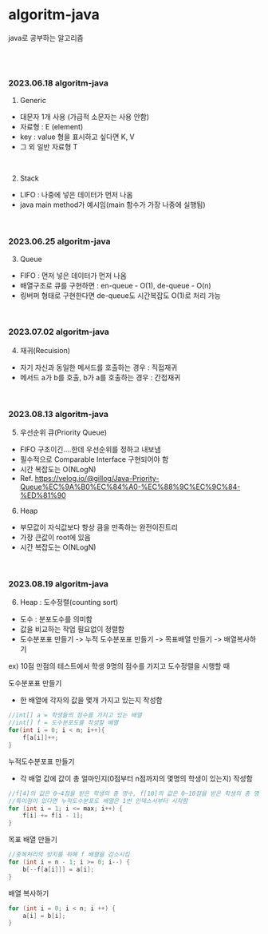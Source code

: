 # algoritm-java
java로 공부하는 알고리즘

<br>
<br>

### 2023.06.18 algoritm-java

1. Generic
- 대문자 1개 사용 (가급적 소문자는 사용 안함)
- 자료형 : E (element)
- key : value 형을 표시하고 싶다면 K, V
- 그 외 일반 자료형 T

<br>

2. Stack
- LIFO : 나중에 넣은 데이터가 먼저 나옴
- java main method가 예시임(main 함수가 가장 나중에 실행됨) 

<br>

### 2023.06.25 algoritm-java
3. Queue
- FIFO : 먼저 넣은 데이터가 먼저 나옴
- 배열구조로 큐를 구현하면 : en-queue - O(1), de-queue - O(n)
- 링버퍼 형태로 구현한다면 de-queue도 시간복잡도 O(1)로 처리 가능

<br>

### 2023.07.02 algoritm-java
4. 재귀(Recuision)
- 자기 자신과 동일한 메서드를 호출하는 경우 : 직접재귀
- 메서드 a가 b를 호출, b가 a를 호출하는 경우 : 간접재귀

<br>

### 2023.08.13 algoritm-java
5. 우선순위 큐(Priority Queue)
- FIFO 구조이긴....한데 우선순위를 정하고 내보냄
- 필수적으로 Comparable Interface 구현되어야 함
- 시간 복잡도는 O(NLogN)
- Ref. https://velog.io/@gillog/Java-Priority-Queue%EC%9A%B0%EC%84%A0-%EC%88%9C%EC%9C%84-%ED%81%90

6. Heap
- 부모값이 자식값보다 항상 큼을 만족하는 완전이진트리
- 가장 큰값이 root에 있음
- 시간 복잡도는 O(NLogN)


<br>

### 2023.08.19 algoritm-java
6. Heap : 도수정렬(counting sort)
- 도수 : 분포도수를 의미함
- 값을 비교하는 작업 필요없이 정렬함
- 도수분포표 만들기 -> 누적 도수분포표 만들기 -> 목표배열 만들기 -> 배열복사하기

ex) 10점 만점의 테스트에서 학생 9명의 점수를 가지고 도수정렬을 시행할 때

도수분포표 만들기
- 한 배열에 각자의 값을 몇개 가지고 있는지 작성함
```java
//int[] a = 학생들의 점수를 가지고 있는 배열
//int[] f = 도수분포도를 작성할 배열
for(int i = 0; i < n; i++){
    f[a[i]]++;    
} 
```
누적도수분포표 만들기
- 각 배열 값에 값이 총 얼마인지(0점부터 n점까지의 몇명의 학생이 있는지) 작성함
```java
//f[4]의 값은 0~4점을 받은 학생의 총 명수, f[10]의 값은 0~10점을 받은 학생의 총 명수
//특이점이 있다면 누적도수분포도 배열은 1번 인덱스서부터 시작함
for (int i = 1; i <= max; i++) {
    f[i] += f[i - 1];
}
```

목표 배열 만들기
```java
//중복처리의 방지를 위해 f 배열을 감소시킴
for (int i = n - 1; i >= 0; i--) {
    b[--f[a[i]]] = a[i];
}
```

배열 복사하기
```java
for (int i = 0; i < n; i ++) {
    a[i] = b[i];
}
```
